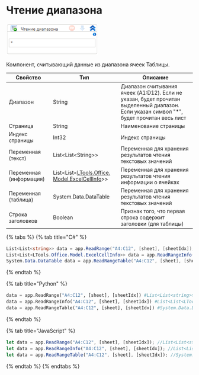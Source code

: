 # Чтение диапазона

![](<../../../../.gitbook/assets/image (458).png>)

Компонент, считывающий данные из диапазона ячеек Таблицы.

| Свойство                | Тип                                                                                            | Описание                                                                                                                                  |
| ----------------------- | ---------------------------------------------------------------------------------------------- | ----------------------------------------------------------------------------------------------------------------------------------------- |
| Диапазон                | String                                                                                         | Диапазон считывания ячеек (A1:D12). Если не указан, будет прочитан выделенный диапазон. Если указан символ "\*", будет прочитан весь лист |
| Страница                | String                                                                                         | Наименование страницы                                                                                                                     |
| Индекс страницы         | Int32                                                                                          | Индекс страницы                                                                                                                           |
| Переменная (текст)      | List\<List\<String>>                                                                           | Переменная для хранения результатов чтения текстовых значений                                                                             |
| Переменная (информация) | List\<List<[LTools.Office. Model.ExcelCellInfo](../../els\_excel/datatypes/excelcellinfo.md)>> | Переменная для хранения результатов чтения информации о ячейках                                                                           |
| Переменная (таблица)    | System.Data.DataTable                                                                          | Переменная для хранения результатов чтения текстовых значений                                                                             |
| Строка заголовков       | Boolean                                                                                        | Признак того, что первая строка содержит заголовки (для таблицы)                                                                          |

{% tabs %}
{% tab title="C#" %}
```csharp
List<List<string>> data = app.ReadRange("A4:C12", [sheet], [sheetIdx]);
List<List<LTools.Office.Model.ExcelCellInfo>> data = app.ReadRangeInfo("A4:C12", [sheet], [sheetIdx]);
System.Data.DataTable data = app.ReadRangeTable("A4:C12", [sheet], [sheetIdx]);
```
{% endtab %}

{% tab title="Python" %}
```python
data = app.ReadRange("A4:C12", [sheet], [sheetIdx]) #List<List<string>>
data = app.ReadRangeInfo("A4:C12", [sheet], [sheetIdx]) #List<List<LTools.Office.Model.ExcelCellInfo>>
data = app.ReadRangeTable("A4:C12", [sheet], [sheetIdx]) #System.Data.DataTable
```
{% endtab %}

{% tab title="JavaScript" %}
```javascript
let data = app.ReadRange("A4:C12", [sheet], [sheetIdx]); //List<List<string>>
let data = app.ReadRangeInfo("A4:C12", [sheet], [sheetIdx]); //List<List<LTools.Office.Model.ExcelCellInfo>>
let data = app.ReadRangeTable("A4:C12", [sheet], [sheetIdx]); //System.Data.DataTable
```
{% endtab %}
{% endtabs %}
